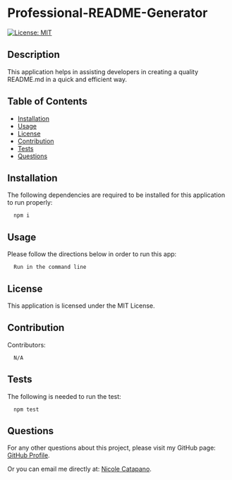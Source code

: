 
  
  # Professional-README-Generator
  [![License: MIT](https://img.shields.io/badge/License-MIT-yellow.svg)](https://opensource.org/licenses/MIT)
   

  ## Description

  This application helps in assisting developers in creating a quality README.md in a quick and efficient way.

  
  ## Table of Contents
  
  * [Installation](#installation)
  * [Usage](#usage)
  * [License](#license)
  * [Contribution](#contribution)
  * [Tests](#tests)
  * [Questions](#questions)
 

  ## Installation

  The following dependencies are required to be installed for this application to run properly:
      
      npm i


  ## Usage

  Please follow the directions below in order to run this app:

      Run in the command line


  ## License

  This application is licensed under the MIT License. 


  ## Contribution

  Contributors:

      N/A

    
  ## Tests
  The following is needed to run the test: 

      npm test
      
    
  ## Questions

  For any other questions about this project, please visit my GitHub page: [GitHub Profile](https://github.com/nsc9605/Professional-README-Generator).
    
  Or you can email me directly at: [Nicole Catapano](mailto:nsc9605@gmail.com).
  
